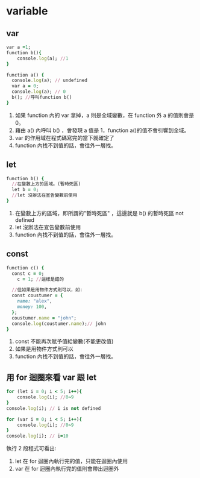 # variable

## var

```ruby
var a =1;
function b(){
    console.log(a); //1
}

function a() {
  console.log(a); // undefined
  var a = 0;
  console.log(a); // 0
  b(); //呼叫function b()
}
```

1. 如果 function 內的 var 拿掉，a 則是全域變數，在 function 外 a 的值則會是 0。
2. 藉由 a() 內呼叫 b() ，會發現 a 值是 1，function a()的值不會引響到全域。
3. var 的作用域在程式碼寫完的當下就確定了
4. function 內找不到值的話，會往外一層找。

## let

```ruby
function b() {
  //在變數上方的區域。(暫時死區)
  let b = 0;
  //let 沒辦法在宣告變數前使用
}

```

1. 在變數上方的區域，即所謂的"暫時死區" ，這邊就是 b() 的暫時死區 not defined
2. let 沒辦法在宣告變數前使用
3. function 內找不到值的話，會往外一層找。

## const

```ruby
function c() {
  const c = 0;
    c = 1; //這樣是錯的

  //但如果是用物件方式則可以，如:
  const coustumer = {
    name: "alex",
    money: 100,
  };
  coustumer.name = "john";
  console.log(coustumer.name);// john
}

```

1. const 不能再次賦予值給變數(不能更改值)
2. 如果是用物件方式則可以
3. function 內找不到值的話，會往外一層找。

## 用 for 迴圈來看 var 跟 let

```ruby
for (let i = 0; i < 5; i++){
    console.log(i); //0~9
}
console.log(i); // i is not defined
```

```ruby
for (var i = 0; i < 5; i++){
    console.log(i); //0~9
}
console.log(i); // i=10
```

執行 2 段程式可看出:<br>

1. let 在 for 迴圈內執行完的值，只能在迴圈內使用
2. var 在 for 迴圈內執行完的值則會帶出迴圈外
